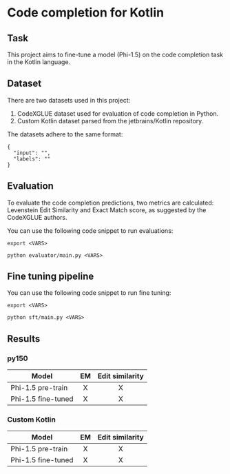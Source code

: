 # Code completion for Kotlin


## Task

This project aims to fine-tune a model (Phi-1.5) on the code completion task in the Kotlin language. 

## Dataset

There are two datasets used in this project: 
1. CodeXGLUE dataset used for evaluation of code completion in Python.
2. Custom Kotlin dataset parsed from the jetbrains/Kotlin repository.

The datasets adhere to the same format:
```
{
  "input": "",
  "labels": ""
}
```

## Evaluation

To evaluate the code completion predictions, two metrics are calculated: Levenstein Edit Similarity and Exact Match score, as suggested by the CodeXGLUE authors.

You can use the following code snippet to run evaluations:
```shell
export <VARS>

python evaluator/main.py <VARS>
```

## Fine tuning pipeline

You can use the following code snippet to run fine tuning:

```shell
export <VARS>

python sft/main.py <VARS>
```

## Results

### py150

| Model                                                 |     EM     |  Edit similarity  |
| ----------------------------------------------------- | :--------: | :---------------: |
|  Phi-1.5 pre-train                                           |    X   |      X       |
| Phi-1.5 fine-tuned                                           |   X   |       X       |

### Custom Kotlin

| Model                                                 |     EM     |  Edit similarity  |
| ----------------------------------------------------- | :--------: | :---------------: |
|  Phi-1.5 pre-train                                           |    X   |       X       |
| Phi-1.5 fine-tuned                                           |    X   |       X       |


